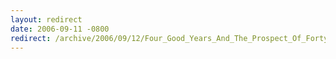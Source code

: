 ```yaml
---
layout: redirect
date: 2006-09-11 -0800
redirect: /archive/2006/09/12/Four_Good_Years_And_The_Prospect_Of_Forty_More.aspx/
---
```

